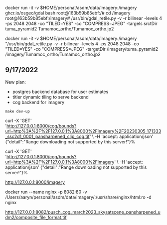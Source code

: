 

docker run -it -v $HOME/personal/asdm/data/imagery:/imagery  ghcr.io/osgeo/gdal bash
root@163b59b85ebf:/# cd /imagery      
root@163b59b85ebf:/imagery# /usr/bin/gdal_retile.py -v -r bilinear -levels 4 -ps 2048 2048 -co 
"TILED=YES" -co "COMPRESS=JPEG" -targels srctDir tuma_pyramid2 Tumamoc_ortho/Tumamoc_ortho.jp2


docker run -it -v $HOME/personal/asdm/data/imagery:/imagery "/usr/bin/gdal_retile.py -v -r bilinear -levels 4 -ps 2048 2048 -co "TILED=YES" -co "COMPRESS=JPEG" -targetDir /imagery/tuma_pyramid2 /imagery/Tumamoc_ortho/Tumamoc_ortho.jp2


## 9/17/2022
New plan:
- postgres backend database for user estimates
- titler dynamic tiling to serve backend
- cog backend for imagery


```
make dev-up
```

curl -X 'GET' \
  'http://127.0.0.1:8000/cog/bounds?url=http%3A%2F%2F127.0.0.1%3A8000%2Fimagery%2F20230305_171333_ssc2d1_0001_pansharpened_clip_cog.tif' \ 
  -H 'accept: application/json'
{"detail":"Range downloading not supported by this server!"}%  


curl -X 'GET' \
  'http://127.0.0.1:8000/cog/bounds?url=http%3A%2F%2F127.0.0.1%3A8000%2Fimagery' \ 
  -H 'accept: application/json'
{"detail":"Range downloading not supported by this server!"}%  

http://127.0.0.1:8000/imagery

docker run --name nginx -p 8082:80 -v /Users/aaryn/personal/asdm/data/imagery/:/usr/share/nginx/html:ro -d nginx

http://127.0.0.1:8082/pusch_cog_march2023_skysatscene_pansharpened_udm2/composite_file_format.tif